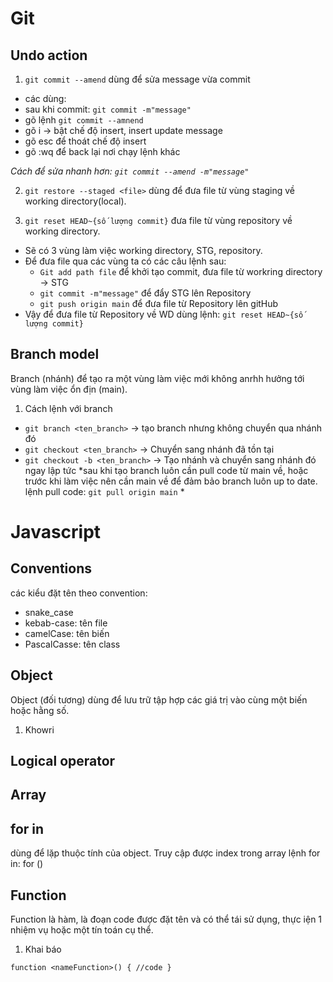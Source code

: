 # Git
## Undo action
1. `git commit --amend` dùng để sửa message vừa commit
- các dùng: 
 - sau khi commit: `git commit -m"message"`
 - gõ lệnh `git commit --amnend`
 - gõ i -> bật chế độ insert, insert update message
 - gõ esc để thoát chế độ insert
 - gõ :wq để back lại nơi chạy lệnh khác

 *Cách để sửa nhanh hơn: `git commit --amend -m"message"`*


2. `git restore --staged <file>` dùng để đưa file từ vùng staging về working directory(local).

3. `git reset HEAD~{số lượng commit}` đưa file từ vùng repository về working directory.
- Sẽ có 3 vùng làm việc working directory, STG, repository. 
- Để đưa file qua các vùng ta có các câu lệnh sau:
  - `Git add path file` để khởi tạo commit, đưa file từ workring directory -> STG
  - `git commit -m"message"` để đẩy STG lên Repository
  - `git push origin main` để đưa file từ Repository lên gitHub
- Vậy để đưa file từ Repository về WD dùng lệnh: `git reset HEAD~{số lượng commit}`

## Branch model
Branch (nhánh) để tạo ra một vùng làm việc mới không anrhh hưởng tới vùng làm việc ổn địn (main).
1. Cách lệnh với branch
- `git branch <ten_branch>` -> tạo branch nhưng không chuyển qua nhánh đó
- `git checkout <ten_branch>` -> Chuyển sang nhánh đã tồn tại
- `git checkout -b <ten_branch>` -> Tạo nhánh và chuyển sang nhánh đó ngay lập tức
*sau khi tạo branch luôn cần pull code từ main về, hoặc trước khi làm việc nên cần main về để đảm bảo branch luôn up to date. lệnh pull code: `git pull origin main` *

# Javascript
## Conventions
các kiểu đặt tên theo convention:
- snake_case
- kebab-case: tên file
- camelCase: tên biến
- PascalCasse: tên class
## Object

Object (đối tương) dùng để lưu trữ tập hợp các giá trị vào cùng một biến hoặc hằng số.
1. Khowri
## Logical operator
## Array
## for in

dùng để lặp thuộc tính của object. Truy cập được index trong array
lệnh for in:
for ()

## Function

Function là hàm, là đoạn code được đặt tên và có thể tái sử dụng, thực iện 1 nhiệm vụ hoặc một tín toán cụ thể.
1. Khai báo

`function <nameFunction>() {
  //code
}`